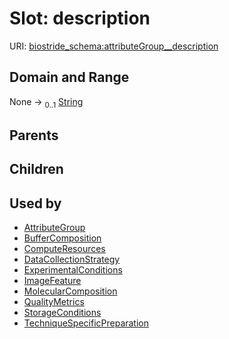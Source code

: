 
# Slot: description



URI: [biostride_schema:attributeGroup__description](https://w3id.org/biostride/schema/attributeGroup__description)


## Domain and Range

None &#8594;  <sub>0..1</sub> [String](types/String.md)

## Parents


## Children


## Used by

 * [AttributeGroup](AttributeGroup.md)
 * [BufferComposition](BufferComposition.md)
 * [ComputeResources](ComputeResources.md)
 * [DataCollectionStrategy](DataCollectionStrategy.md)
 * [ExperimentalConditions](ExperimentalConditions.md)
 * [ImageFeature](ImageFeature.md)
 * [MolecularComposition](MolecularComposition.md)
 * [QualityMetrics](QualityMetrics.md)
 * [StorageConditions](StorageConditions.md)
 * [TechniqueSpecificPreparation](TechniqueSpecificPreparation.md)
